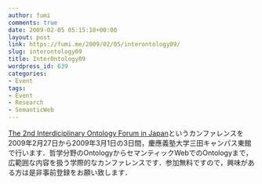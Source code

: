 ```yaml
---
author: fumi
comments: true
date: 2009-02-05 05:15:18+00:00
layout: post
link: https://fumi.me/2009/02/05/interontology09/
slug: interontology09
title: InterOntology09
wordpress_id: 639
categories:
- Event
tags:
- Event
- Research
- SemanticWeb
---
```


[The 2nd Interdiciplinary Ontology Forum in Japan](http://abelard.flet.keio.ac.jp/ontology/index.php?InterOntology09)というカンファレンスを2009年2月27日から2009年3月1日の3日間，慶應義塾大学三田キャンパス東館で行います．哲学分野のOntologyからセマンティックWebでのOntologyまで，広範囲な内容を扱う学際的なカンファレンスです．参加無料ですので，興味がある方は是非事前登録をお願い致します．

